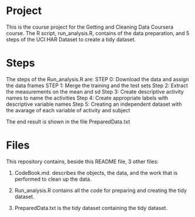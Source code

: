 # Project
This is the course project for the Getting and Cleaning Data Coursera course. The R script, run_analysis.R, contains of the data preparation, and 5 steps of the UCI HAR Dataset to create a tidy dataset.

# Steps
The steps of the Run_analysis.R are:
STEP 0: Download the data and assign the data frames
STEP 1: Merge the training and the test sets 
Step 2: Extract the measurements on the mean and sd
Step 3: Create descriptive activity names to name the activities
Step 4: Create appropriate labels with descriptive variable names
Step 5: Creating an independent dataset with the avarage of each variable of activity and subject

The end result is shown in the file PreparedData.txt

# Files
This repository contains, beside this README file, 3 other files:
1) CodeBook.md. describes the objects, the data, and the work that is performed to clean up the data.

2) Run_analysis.R contains all the code for preparing and creating the tidy dataset.

3) PreparedData.txt is the tidy dataset containing the tidy dataset.